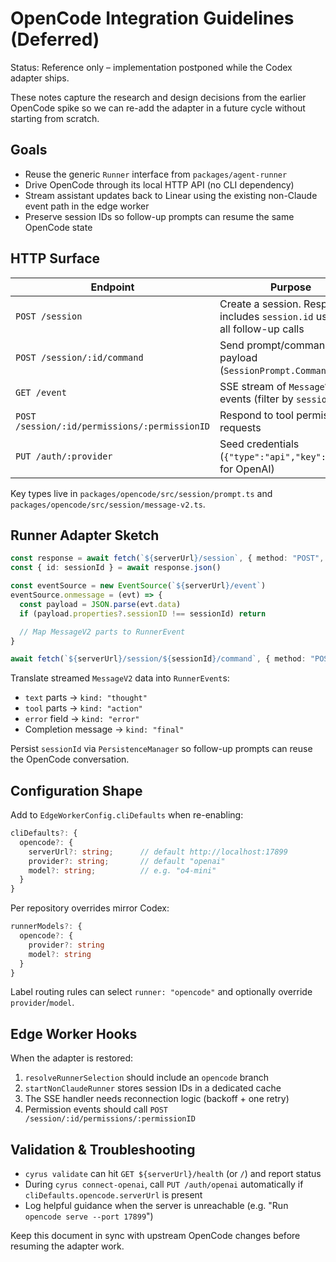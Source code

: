 # OpenCode Integration Guidelines (Deferred)

Status: Reference only – implementation postponed while the Codex adapter ships.

These notes capture the research and design decisions from the earlier
OpenCode spike so we can re-add the adapter in a future cycle without starting
from scratch.

## Goals

- Reuse the generic `Runner` interface from `packages/agent-runner`
- Drive OpenCode through its local HTTP API (no CLI dependency)
- Stream assistant updates back to Linear using the existing non-Claude event
  path in the edge worker
- Preserve session IDs so follow-up prompts can resume the same OpenCode state

## HTTP Surface

| Endpoint | Purpose |
| --- | --- |
| `POST /session` | Create a session. Response includes `session.id` used for all follow-up calls |
| `POST /session/:id/command` | Send prompt/command payload (`SessionPrompt.CommandInput`) |
| `GET /event` | SSE stream of `MessageV2` events (filter by `sessionID`) |
| `POST /session/:id/permissions/:permissionID` | Respond to tool permission requests |
| `PUT /auth/:provider` | Seed credentials (`{"type":"api","key":"sk-…"}` for OpenAI) |

Key types live in `packages/opencode/src/session/prompt.ts` and
`packages/opencode/src/session/message-v2.ts`.

## Runner Adapter Sketch

```ts
const response = await fetch(`${serverUrl}/session`, { method: "POST", body })
const { id: sessionId } = await response.json()

const eventSource = new EventSource(`${serverUrl}/event`)
eventSource.onmessage = (evt) => {
  const payload = JSON.parse(evt.data)
  if (payload.properties?.sessionID !== sessionId) return

  // Map MessageV2 parts to RunnerEvent
}

await fetch(`${serverUrl}/session/${sessionId}/command`, { method: "POST", body })
```

Translate streamed `MessageV2` data into `RunnerEvent`s:

- `text` parts → `kind: "thought"`
- `tool` parts → `kind: "action"`
- `error` field → `kind: "error"`
- Completion message → `kind: "final"`

Persist `sessionId` via `PersistenceManager` so follow-up prompts can reuse the
OpenCode conversation.

## Configuration Shape

Add to `EdgeWorkerConfig.cliDefaults` when re-enabling:

```ts
cliDefaults?: {
  opencode?: {
    serverUrl?: string;      // default http://localhost:17899
    provider?: string;       // default "openai"
    model?: string;          // e.g. "o4-mini"
  }
}
```

Per repository overrides mirror Codex:

```ts
runnerModels?: {
  opencode?: {
    provider?: string
    model?: string
  }
}
```

Label routing rules can select `runner: "opencode"` and optionally override
`provider`/`model`.

## Edge Worker Hooks

When the adapter is restored:

1. `resolveRunnerSelection` should include an `opencode` branch
2. `startNonClaudeRunner` stores session IDs in a dedicated cache
3. The SSE handler needs reconnection logic (backoff + one retry)
4. Permission events should call `POST /session/:id/permissions/:permissionID`

## Validation & Troubleshooting

- `cyrus validate` can hit `GET ${serverUrl}/health` (or `/`) and report status
- During `cyrus connect-openai`, call `PUT /auth/openai` automatically if
  `cliDefaults.opencode.serverUrl` is present
- Log helpful guidance when the server is unreachable (e.g. "Run
  `opencode serve --port 17899`")

Keep this document in sync with upstream OpenCode changes before resuming the
adapter work.

